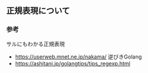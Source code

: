 ## 正規表現について

### 参考
サルにもわかる正規表現
- https://userweb.mnet.ne.jp/nakama/
逆びきGolang
- https://ashitani.jp/golangtips/tips_regexp.html